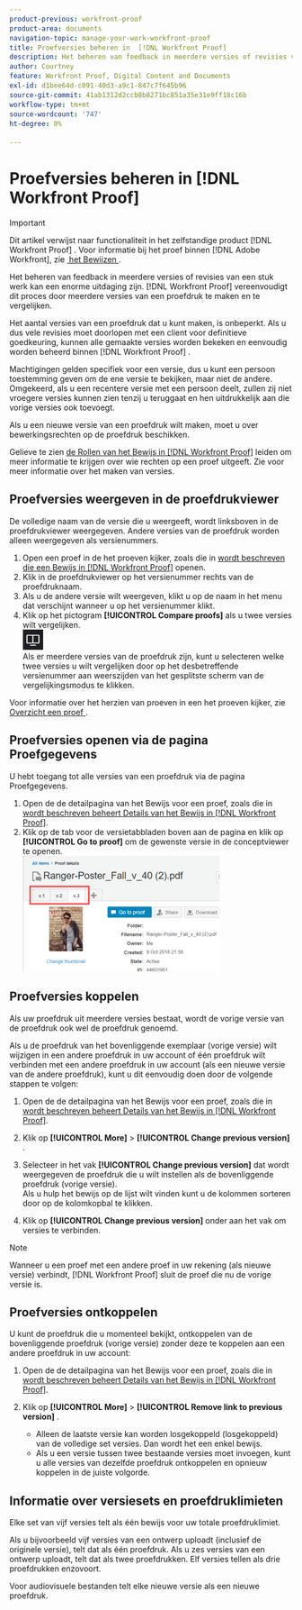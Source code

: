 ```yaml
---
product-previous: workfront-proof
product-area: documents
navigation-topic: manage-your-work-workfront-proof
title: Proefversies beheren in  [!DNL Workfront Proof]
description: Het beheren van feedback in meerdere versies of revisies van een stuk werk kan een enorme uitdaging zijn. [!DNL Workfront Proof]  vereenvoudigt dit proces door u veelvoudige versies van een proef tot stand te brengen en te vergelijken.
author: Courtney
feature: Workfront Proof, Digital Content and Documents
exl-id: d1bee64d-c091-40d3-a9c1-847c7f645b96
source-git-commit: 41ab1312d2ccb8b8271bc851a35e31e9ff18c16b
workflow-type: tm+mt
source-wordcount: '747'
ht-degree: 0%

---
```


# Proefversies beheren in [!DNL Workfront Proof]

>[!IMPORTANT]
>
>Dit artikel verwijst naar functionaliteit in het zelfstandige product [!DNL Workfront Proof] . Voor informatie bij het proef binnen [!DNL Adobe Workfront], zie [&#x200B; het Bewijzen &#x200B;](../../../review-and-approve-work/proofing/proofing.md).

Het beheren van feedback in meerdere versies of revisies van een stuk werk kan een enorme uitdaging zijn. [!DNL Workfront Proof] vereenvoudigt dit proces door meerdere versies van een proefdruk te maken en te vergelijken.

Het aantal versies van een proefdruk dat u kunt maken, is onbeperkt. Als u dus vele revisies moet doorlopen met een client voor definitieve goedkeuring, kunnen alle gemaakte versies worden bekeken en eenvoudig worden beheerd binnen [!DNL Workfront Proof] .

Machtigingen gelden specifiek voor een versie, dus u kunt een persoon toestemming geven om de ene versie te bekijken, maar niet de andere. Omgekeerd, als u een recentere versie met een persoon deelt, zullen zij niet vroegere versies kunnen zien tenzij u teruggaat en hen uitdrukkelijk aan die vorige versies ook toevoegt.

Als u een nieuwe versie van een proefdruk wilt maken, moet u over bewerkingsrechten op de proefdruk beschikken.

Gelieve te zien [&#x200B; de Rollen van het Bewijs in  [!DNL Workfront Proof]](../../../workfront-proof/wp-work-proofsfiles/share-proofs-and-files/manage-proof-roles.md) leiden om meer informatie te krijgen over wie rechten op een proef uitgeeft. Zie voor meer informatie over het maken van versies.

## Proefversies weergeven in de proefdrukviewer

De volledige naam van de versie die u weergeeft, wordt linksboven in de proefdrukviewer weergegeven. Andere versies van de proefdruk worden alleen weergegeven als versienummers.

1. Open een proef in de het proeven kijker, zoals die in [&#x200B; wordt beschreven die een Bewijs in  [!DNL Workfront Proof]](../../../workfront-proof/wp-work-proofsfiles/review-proofs-wpv/open-proof.md) openen.
1. Klik in de proefdrukviewer op het versienummer rechts van de proefdruknaam.
1. Als u de andere versie wilt weergeven, klikt u op de naam in het menu dat verschijnt wanneer u op het versienummer klikt.
1. Klik op het pictogram **[!UICONTROL Compare proofs]** als u twee versies wilt vergelijken.\
   ![&#x200B; Compare_Proofs_button.png &#x200B;](assets/compare-proofs-button.png)\
   Als er meerdere versies van de proefdruk zijn, kunt u selecteren welke twee versies u wilt vergelijken door op het desbetreffende versienummer aan weerszijden van het gesplitste scherm van de vergelijkingsmodus te klikken.

Voor informatie over het herzien van proeven in een het proeven kijker, zie [&#x200B; Overzicht een proef &#x200B;](../../../review-and-approve-work/proofing/reviewing-proofs-within-workfront/review-a-proof/review-a-proof.md).

## Proefversies openen via de pagina Proefgegevens

U hebt toegang tot alle versies van een proefdruk via de pagina Proefgegevens.

1. Open de de detailpagina van het Bewijs voor een proef, zoals die in [&#x200B; wordt beschreven beheert Details van het Bewijs in  [!DNL Workfront Proof]](../../../workfront-proof/wp-work-proofsfiles/manage-your-work/manage-proof-details.md).
1. Klik op de tab voor de versietabbladen boven aan de pagina en klik op **[!UICONTROL Go to proof]** om de gewenste versie in de conceptviewer te openen.\
   ![&#x200B; Version_tabs_on_Proof_Details_page.png &#x200B;](assets/version-tabs-on-proof-details-page-350x205.png)

## Proefversies koppelen

Als uw proefdruk uit meerdere versies bestaat, wordt de vorige versie van de proefdruk ook wel de proefdruk genoemd.

Als u de proefdruk van het bovenliggende exemplaar (vorige versie) wilt wijzigen in een andere proefdruk in uw account of één proefdruk wilt verbinden met een andere proefdruk in uw account (als een nieuwe versie van de andere proefdruk), kunt u dit eenvoudig doen door de volgende stappen te volgen:

1. Open de de detailpagina van het Bewijs voor een proef, zoals die in [&#x200B; wordt beschreven beheert Details van het Bewijs in  [!DNL Workfront Proof]](../../../workfront-proof/wp-work-proofsfiles/manage-your-work/manage-proof-details.md).
1. Klik op **[!UICONTROL More]** > **[!UICONTROL Change previous version]** .

1. Selecteer in het vak **[!UICONTROL Change previous version]** dat wordt weergegeven de proefdruk die u wilt instellen als de bovenliggende proefdruk (vorige versie).\
   Als u hulp het bewijs op de lijst wilt vinden kunt u de kolommen sorteren door op de kolomkopbal te klikken.

1. Klik op **[!UICONTROL Change previous version]** onder aan het vak om versies te verbinden.

>[!NOTE]
>
>Wanneer u een proef met een andere proef in uw rekening (als nieuwe versie) verbindt, [!DNL Workfront Proof] sluit de proef die nu de vorige versie is.

## Proefversies ontkoppelen

U kunt de proefdruk die u momenteel bekijkt, ontkoppelen van de bovenliggende proefdruk (vorige versie) zonder deze te koppelen aan een andere proefdruk in uw account:

1. Open de de detailpagina van het Bewijs voor een proef, zoals die in [&#x200B; wordt beschreven beheert Details van het Bewijs in  [!DNL Workfront Proof]](../../../workfront-proof/wp-work-proofsfiles/manage-your-work/manage-proof-details.md).
1. Klik op **[!UICONTROL More]** > **[!UICONTROL Remove link to previous version]** .

   * Alleen de laatste versie kan worden losgekoppeld (losgekoppeld) van de volledige set versies. Dan wordt het een enkel bewijs.
   * Als u een versie tussen twee bestaande versies moet invoegen, kunt u alle versies van dezelfde proefdruk ontkoppelen en opnieuw koppelen in de juiste volgorde.

## Informatie over versiesets en proefdruklimieten

Elke set van vijf versies telt als één bewijs voor uw totale proefdruklimiet.

Als u bijvoorbeeld vijf versies van een ontwerp uploadt (inclusief de originele versie), telt dat als één proefdruk. Als u zes versies van een ontwerp uploadt, telt dat als twee proefdrukken. Elf versies tellen als drie proefdrukken enzovoort.

Voor audiovisuele bestanden telt elke nieuwe versie als een nieuwe proefdruk.
